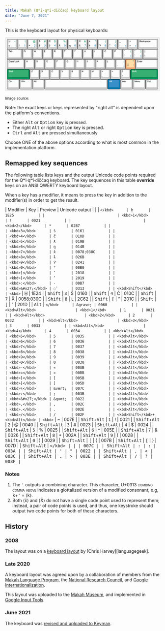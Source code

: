 ```yaml
---
title: Makah (Qʷi·qʷi·diččaq) keyboard layout
date: "June 7, 2021"
---
```


<style>
.uniname {
  font-variant: small-caps
}
td:nth-of-type(2) {
  font-family: Andika, Arial, Arial Unicode MS, sans-serif;
  text-align: center;
}
aside {
  font-size: smaller;
}
</style>

This is the keyboard layout for physical keyboards:

![The Makah keyboard layout](./desktop.png)

<aside>
Image source: <http://www.keyboard-layout-editor.com/#/gists/90db9f968bb5911833d0cb37211c0a1e>
</aside>

Note: the exact keys or keys represented by "right alt" is dependent
upon the platform's conventions.

 - Either <kbd>Alt</kbd> or <kbd>Option</kbd> key is pressed.
 - The right <kbd>Alt</kbd> or right <kbd>Option</kbd> key is pressed.
 - <kbd>Ctrl</kbd> and <kbd>Alt</kbd> are pressed simultaneously

Choose ONE of the above options according to what is most common in the
implementation platform.

Remapped key sequences
----------------------

The following table lists keys and the output Unicode code points
required for the Qʷi·qʷi·diččaq keyboard. The key sequences in this
table **override** keys on an ANSI QWERTY keyboard layout.

When a key has a modifier, it means to press the key in addition to the
modifier(s) in order to get the result.

| Modifier                        | Key               | Preview | Unicode output |
|                                 | <kbd>`</kbd>      | ḥ       | 1E25           |
|                                 | <kbd>1</kbd>      | !       | 0021           |
|                                 | <kbd>2</kbd>      | ʷ       | 02B7           |
|                                 | <kbd>3</kbd>      | š       | 0161           |
|                                 | <kbd>4</kbd>      | č       | 010D           |
|                                 | <kbd>5</kbd>      | ƛ       | 019B           |
|                                 | <kbd>6</kbd>      | ŋ       | 014B           |
|                                 | <kbd>7</kbd>      | x̌       | 0078;030C      |
|                                 | <kbd>8</kbd>      | ɫ       | 026B           |
|                                 | <kbd>9</kbd>      | Ɂ       | 0241           |
|                                 | <kbd>0</kbd>      | °       | 00B0           |
|                                 | <kbd>[</kbd>      | ‘       | 2018           |
|                                 | <kbd>[</kbd>      | ’       | 2019           |
|                                 | <kbd>:</kbd>      | ·       | 00B7           |
|                                 | <kbd>&#x27;</kbd> | ◌̓       | 0313           |
| <kbd>Shift</kbd>                | <kbd>`</kbd>      | Ḥ       | 1E24           |
| <kbd>Shift</kbd>                | <kbd>3</kbd>      | Š       | 0160           |
| <kbd>Shift</kbd>                | <kbd>4</kbd>      | Č       | 010C           |
| <kbd>Shift</kbd>                | <kbd>7</kbd>      | X̌       | 0058;030C      |
| <kbd>Shift</kbd>                | <kbd>8</kbd>      | Ɫ       | 2C62           |
| <kbd>Shift</kbd>                | <kbd>[</kbd>      | “       | 201C           |
| <kbd>Shift</kbd>                | <kbd>[</kbd>      | ”       | 201D           |
| <kbd>Alt</kbd>                  | <kbd>`</kbd>      | &grave; | 0060           |
| <kbd>Alt</kbd>                  | <kbd>1</kbd>      | 1       | 0031           |
| <kbd>Alt</kbd>                  | <kbd>2</kbd>      | 2       | 0032           |
| <kbd>Alt</kbd>                  | <kbd>3</kbd>      | 3       | 0033           |
| <kbd>Alt</kbd>                  | <kbd>4</kbd>      | 4       | 0034           |
| <kbd>Alt</kbd>                  | <kbd>5</kbd>      | 5       | 0035           |
| <kbd>Alt</kbd>                  | <kbd>6</kbd>      | 6       | 0036           |
| <kbd>Alt</kbd>                  | <kbd>7</kbd>      | 7       | 0037           |
| <kbd>Alt</kbd>                  | <kbd>8</kbd>      | 8       | 0038           |
| <kbd>Alt</kbd>                  | <kbd>9</kbd>      | 9       | 0039           |
| <kbd>Alt</kbd>                  | <kbd>0</kbd>      | 0       | 0030           |
| <kbd>Alt</kbd>                  | <kbd>-</kbd>      | «       | 00AB           |
| <kbd>Alt</kbd>                  | <kbd>=</kbd>      | »       | 00BB           |
| <kbd>Alt</kbd>                  | <kbd>[</kbd>      | [       | 005B           |
| <kbd>Alt</kbd>                  | <kbd>[</kbd>      | ]       | 005D           |
| <kbd>Alt</kbd>                  | <kbd>\</kbd>      | &vert;  | 007C           |
| <kbd>Alt</kbd>                  | <kbd>:</kbd>      | ;       | 003B           |
| <kbd>Alt</kbd>                  | <kbd>&#x27;</kbd> | &quot;  | 0022           |
| <kbd>Alt</kbd>                  | <kbd>,</kbd>      | ,       | 002C           |
| <kbd>Alt</kbd>                  | <kbd>.</kbd>      | .       | 002E           |
| <kbd>Alt</kbd>                  | <kbd>/</kbd>      | /       | 002F           |
| <kbd>Shift</kbd>+<kbd>Alt</kbd> | <kbd>`</kbd>      | ~       | 007E           |
| <kbd>Shift</kbd>+<kbd>Alt</kbd> | <kbd>1</kbd>      | !       | 0021           |
| <kbd>Shift</kbd>+<kbd>Alt</kbd> | <kbd>2</kbd>      | @       | 0040           |
| <kbd>Shift</kbd>+<kbd>Alt</kbd> | <kbd>3</kbd>      | #       | 0023           |
| <kbd>Shift</kbd>+<kbd>Alt</kbd> | <kbd>4</kbd>      | $       | 0024           |
| <kbd>Shift</kbd>+<kbd>Alt</kbd> | <kbd>5</kbd>      | %       | 0025           |
| <kbd>Shift</kbd>+<kbd>Alt</kbd> | <kbd>6</kbd>      | ^       | 005E           |
| <kbd>Shift</kbd>+<kbd>Alt</kbd> | <kbd>7</kbd>      | &amp;   | 0026           |
| <kbd>Shift</kbd>+<kbd>Alt</kbd> | <kbd>8</kbd>      | *       | 002A           |
| <kbd>Shift</kbd>+<kbd>Alt</kbd> | <kbd>9</kbd>      | (       | 0028           |
| <kbd>Shift</kbd>+<kbd>Alt</kbd> | <kbd>0</kbd>      | )       | 0029           |
| <kbd>Shift</kbd>+<kbd>Alt</kbd> | <kbd>[</kbd>      | {       | 007B           |
| <kbd>Shift</kbd>+<kbd>Alt</kbd> | <kbd>[</kbd>      | }       | 007D           |
| <kbd>Shift</kbd>+<kbd>Alt</kbd> | <kbd>\</kbd>      | &vert;  | 007C           |
| <kbd>Shift</kbd>+<kbd>Alt</kbd> | <kbd>:</kbd>      | :       | 003A           |
| <kbd>Shift</kbd>+<kbd>Alt</kbd> | <kbd>&#x27;</kbd> | &quot;  | 0022           |
| <kbd>Shift</kbd>+<kbd>Alt</kbd> | <kbd>,</kbd>      | &lt;    | 003C           |
| <kbd>Shift</kbd>+<kbd>Alt</kbd> | <kbd>.</kbd>      | &gt;    | 003E           |
| <kbd>Shift</kbd>+<kbd>Alt</kbd> | <kbd>/</kbd>      | ?       | 003F           |

### Notes

 1. The <kbd>&apos;</kbd> outputs a combining character. This character,
    U+0313 <span class="uniname">combing comma above</span>
    indicates a glottalized version of a modified consonant, e.g,
    <kbd>k</kbd>+<kbd>&apos;</kbd> = ⟨k̓⟩.
 2. Both ⟨x̌⟩ and ⟨X̌⟩ do not have a single code point used to represent
    them; instead, a pair of code points is used, and thus, one
    keystroke should output two code points for both of these
    characters.

History
-------

### 2008

The layout was  on a [keyboard layout][myh-language-geek] by [Chris Harvey][languagegeek].

### Late 2020

A keyboard layout was agreed upon by a collaboration of members from the
[Makah Language Program][MLP], the [National Research Council][ILT], and
[Google Internationalization][Google].

This layout was uploaded to the [Makah Museum], and implemented in
[Google Input Tools].

### June 2021

The keyboard was [revised and uploaded to Keyman][nrc_makah].

[language-geek]: http://www.languagegeek.com/
[myh-language-geek]: http://www.languagegeek.com/nwc/keymaps/WakashanCanada/MakahNum.pdf
[MLP]: https://makahmuseum.com/departments/makah-language-program/
[ILT]: https://nrc.canada.ca/en/research-development/research-collaboration/programs/canadian-indigenous-languages-technology-project
[Google]: https://developers.google.com/international/
[Google Input Tools]: https://www.google.com/inputtools/
[Makah Museum]: https://makahmuseum.com/makah-keyboard/
[nrc_makah]: https://keyman.com/keyboards/nrc_makah
